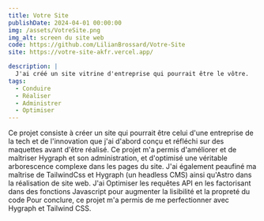 ```yaml
---
title: Votre Site
publishDate: 2024-04-01 00:00:00
img: /assets/VotreSite.png
img_alt: screen du site web
code: https://github.com/LilianBrossard/Votre-Site
site: https://votre-site-akfr.vercel.app/

description: |
  J'ai créé un site vitrine d'entreprise qui pourrait être le vôtre.
tags:
  - Conduire
  - Réaliser
  - Administrer
  - Optimiser
---
```


Ce projet consiste à créer un site qui pourrait être celui d'une entreprise de la tech et de l'innovation que j'ai d'abord conçu et réfléchi sur des maquettes avant d'être réalisé.
Ce projet m'a permis d'améliorer et de maîtriser Hygraph et son administration, et d'optimisé une véritable arborescence complexe dans les pages du site.
J'ai également peaufiné ma maîtrise de TailwindCss et Hygraph (un headless CMS) ainsi qu'Astro dans la réalisation de site web.
J'ai Optimiser les requêtes API en les factorisant dans des fonctions Javascript pour augmenter la lisibilité et la propreté du code
Pour conclure, ce projet m'a permis de me perfectionner avec Hygraph et Tailwind CSS.